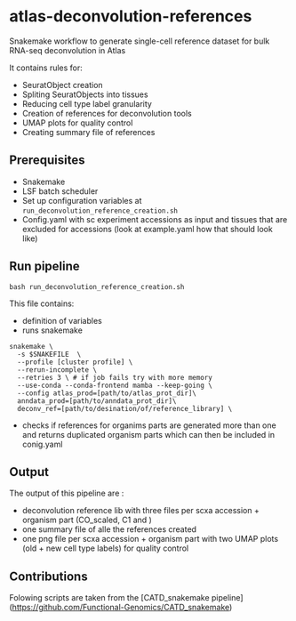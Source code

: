 # atlas-deconvolution-references
Snakemake workflow to generate single-cell reference dataset for bulk RNA-seq deconvolution in Atlas

It contains rules for:
- SeuratObject creation
- Spliting SeuratObjects into tissues
- Reducing cell type label granularity
- Creation of references for deconvolution tools
- UMAP plots for quality control
- Creating summary file of references 

## Prerequisites

 * Snakemake
 * LSF batch scheduler
 * Set up configuration variables at `run_deconvolution_reference_creation.sh`
 * Config.yaml with sc experiment accessions as input and tissues that are excluded for accessions (look at example.yaml how that should look like)


## Run pipeline

```
bash run_deconvolution_reference_creation.sh
```
This file contains:
* definition of variables
* runs snakemake
```
snakemake \
  -s $SNAKEFILE  \
  --profile [cluster profile] \
  --rerun-incomplete \
  --retries 3 \ # if job fails try with more memory
  --use-conda --conda-frontend mamba --keep-going \
  --config atlas_prod=[path/to/atlas_prot_dir]\
  anndata_prod=[path/to/anndata_prot_dir]\
  deconv_ref=[path/to/desination/of/reference_library] \
```
* checks if references for organims parts are generated more than one and returns duplicated organism parts which can then be included in conig.yaml

## Output 

The output of this pipeline are :

* deconvolution reference lib with three files per scxa accession + organism part (CO_scaled, C1 and )
* one summary file of alle the references created
* one png file per scxa accession + organism part with two UMAP plots (old + new cell type labels) for quality control

## Contributions
Folowing scripts are taken from the [CATD_snakemake pipeline] (https://github.com/Functional-Genomics/CATD_snakemake)
